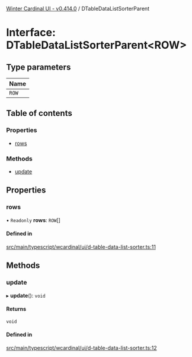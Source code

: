 [Winter Cardinal UI - v0.414.0](../index.md) / DTableDataListSorterParent

# Interface: DTableDataListSorterParent\<ROW\>

## Type parameters

| Name |
| :------ |
| `ROW` |

## Table of contents

### Properties

- [rows](DTableDataListSorterParent.md#rows)

### Methods

- [update](DTableDataListSorterParent.md#update)

## Properties

### rows

• `Readonly` **rows**: `ROW`[]

#### Defined in

[src/main/typescript/wcardinal/ui/d-table-data-list-sorter.ts:11](https://github.com/winter-cardinal/winter-cardinal-ui/blob/v0.414.0/src/main/typescript/wcardinal/ui/d-table-data-list-sorter.ts#L11)

## Methods

### update

▸ **update**(): `void`

#### Returns

`void`

#### Defined in

[src/main/typescript/wcardinal/ui/d-table-data-list-sorter.ts:12](https://github.com/winter-cardinal/winter-cardinal-ui/blob/v0.414.0/src/main/typescript/wcardinal/ui/d-table-data-list-sorter.ts#L12)
